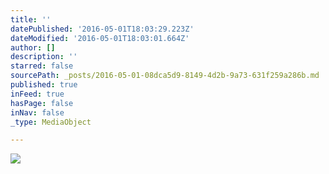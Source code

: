 ```yaml
---
title: ''
datePublished: '2016-05-01T18:03:29.223Z'
dateModified: '2016-05-01T18:03:01.664Z'
author: []
description: ''
starred: false
sourcePath: _posts/2016-05-01-08dca5d9-8149-4d2b-9a73-631f259a286b.md
published: true
inFeed: true
hasPage: false
inNav: false
_type: MediaObject

---
```

![](https://the-grid-user-content.s3-us-west-2.amazonaws.com/ac39ca15-6c98-47ec-98bb-c50a0104f92b.jpg)